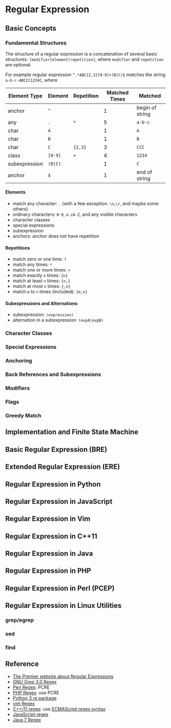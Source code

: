 
# Regular Expression

## Basic Concepts

### Fundamental Structures

The structure of a regular expression is a concatenation of several basic structures: `[modifier]element[repetition]`, where `modifier` and `repetition` are optional.

For example regular expression `^.*ABC{2,3}[0-9]+(B|C)$` matches the string `a-b-c-ABCCC1234C`, where

| Element Type  |     Element   |   Repetition   | Matched Times  |      Matched     |
| ------------- | ------------- |  ------------- |  ------------- | ---------------- |
|     anchor    |   `^`         |                |      1         |  begin of string |
|     any       |   `.`         |       `*`      |      5         |  `a-b-c`         |
|     char      |   `A`         |                |      1         |  `A`             |
|     char      |   `B`         |                |      1         |  `B`             |
|     char      |   `C`         |     `{2,3}`    |      3         |  `CCC`           |
|     class     |   `[0-9]`     |       `+`      |      4         |  `1234`          |
| subexpression |   `(B\|C)`    |                |      1         |  `C`             |
|    anchor     |   `$`         |                |      1         |  end of string   |

#### Elements

  * match any character: `.` (with a few exception: `\n`,`\r`, and maybe some others)
  * ordinary characters: `0-9`, `a-zA-Z`, and any visible characters
  * character classes
  * special expressions
  * subexpression
  * anchors: anchor does not have repetition

#### Repetitions

  * match zero or one time: `?`
  * match any times: `*`
  * match one or more times: `+`
  * match exactly `n` times: `{n}`
  * match at least `n` times: `{n,}`
  * match at most `n` times: `{,n}`
  * match `m` to `n` times (included): `{m,n}`
  
#### Subexpressions and Alternations

  * subexpression: `(expression)`
  * alternation in a subexpression: `(expA|expB)`
  
### Character Classes

### Special Expressions

### Anchoring

### Back References and Subexpressions

### Modifiers

### Flags

### Greedy Match

## Implementation and Finite State Machine

## Basic Regular Expression (BRE)

## Extended Regular Expression (ERE)

## Regular Expression in Python

## Regular Expression in JavaScript

## Regular Expression in Vim

## Regular Expression in C++11

## Regular Expression in Java

## Regular Expression in PHP

## Regular Expression in Perl (PCEP)

## Regular Expression in Linux Utilities

### grep/egrep

### sed

### find

## Reference

  * [The Premier website about Regular Expressions](https://regular-expressions.mobi/)
  * [GNU Grep 3.0 Regex](https://www.gnu.org/software/grep/manual/grep.html#Regular-Expressions)
  * [Perl Regex](https://perldoc.perl.org/perlre.html): PCRE
  * [PHP Regex](http://php.net/manual/en/reference.pcre.pattern.syntax.php): use PCRE
  * [Python 3 re package](https://docs.python.org/3/library/re.html)
  * [vim Regex](http://vimregex.com/)
  * [C++/11 regex](http://www.cplusplus.com/reference/regex/): use [ECMAScript regex syntax](http://www.cplusplus.com/reference/regex/ECMAScript/)
  * [JavaScript regex](https://developer.mozilla.org/en-US/docs/Web/JavaScript/Guide/Regular_Expressions)
  * [Java 7 Regex](https://docs.oracle.com/javase/7/docs/api/java/util/regex/Pattern.html)
  
  
  
